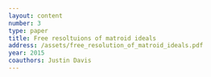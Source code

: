 ```yaml
---
layout: content
number: 3
type: paper
title: Free resoltuions of matroid ideals
address: /assets/free_resolution_of_matroid_ideals.pdf 
year: 2015
coauthors: Justin Davis
---
```

